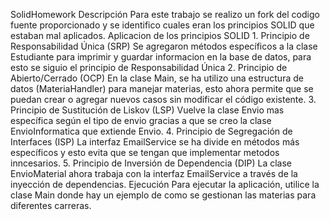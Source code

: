 SolidHomework
  Descripción
    Para este trabajo se realizo un fork del codigo fuente proporcionado y se identifico cuales eran los principios SOLID que estaban mal aplicados.
  Aplicacion de los principios SOLID
    1. Principio de Responsabilidad Única (SRP)
    Se agregaron métodos específicos a la clase Estudiante para imprimir y guardar informacion en la base de datos, para esto se siguio el principio de Responsabilidad Única
    2. Principio de Abierto/Cerrado (OCP)
    En la clase Main, se ha utilizo una estructura de datos (MateriaHandler) para manejar materias, esto ahora permite que se puedan crear o agregar nuevos casos sin modificar el código existente.
    3. Principio de Sustitución de Liskov (LSP)
    Vuelve la clase Envio mas específica según el tipo de envio gracias a que se creo la clase EnvioInformatica que extiende Envio.
    4. Principio de Segregación de Interfaces (ISP)
    La interfaz EmailService se ha divide en métodos más específicos y esto evita que se tengan que implementar metodos inncesarios.
    5. Principio de Inversión de Dependencia (DIP)
    La clase EnvioMaterial ahora trabaja con la interfaz EmailService a través de la inyección de dependencias.
  Ejecución
  Para ejecutar la aplicación, utilice la clase Main donde hay un ejemplo de como se gestionan las materias para diferentes carreras.
